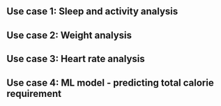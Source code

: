 ## Use case 1: Sleep and activity analysis
## Use case 2: Weight analysis
## Use case 3: Heart rate analysis
## Use case 4: ML model - predicting total calorie requirement